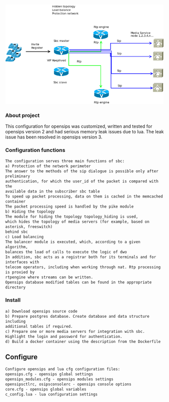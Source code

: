 ![Screenshot](schema.png)
### <b> About project </b>
This configuration for opensips was customized, written and tested for opensips version 2 and had serious memory leak issues due to lua. The leak issue has been resolved in opensips version 3.
### <b> Configuration functions</b>
    The configuration serves three main functions of sbc: 
    a) Protection of the network perimeter
    The answer to the methods of the sip dialogue is possible only after preliminary 
    authentication, for which the user_id of the packet is compared with the 
    available data in the subscriber sbc table
    To speed up packet processing, data on them is cached in the memcached container
    The packet processing speed is handled by the pike module
    b) Hiding the topology
    The module for hiding the topology topology_hiding is used,
    which hides the topology of media servers (for example, based on asterisk, freeswitch)
    behind sbc
    c) Load balancing
    The balancer module is executed, which, according to a given algorithm, 
    balances the load of calls to execute the logic of dwo
    In addition, sbc acts as a registrar both for its terminals and for interfaces with 
    telecom operators, including when working through nat. Rtp processing is proxied by
    rtpengine where streams can be written.
    Opensips database modified tables can be found in the appropriate directory
### <b> Install </b>
    a) Download opensips source code
    b) Prepare postgres database. Create database and data structure including
    additional tables if required.
    c) Prepare one or more media servers for integration with sbc.
    Highlight the login and password for authentication.
    d) Build a docker container using the description from the Dockerfile
## <b> Configure </b>
    Configure opensips and lua cfg configuration files:
    opensips.cfg - opensips global settings
    opensips_modules.cfg - opensips modules settings
    opensipsctlrc, osipsconsolerc - opensips console options
    core.cfg - opensips global variables
    c_config.lua - lua configuration settings
